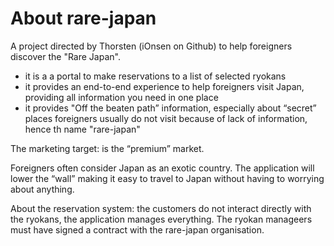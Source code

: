 # About rare-japan

A project directed by Thorsten (iOnsen on Github) to help foreigners discover the "Rare Japan".

* it is a a portal to make reservations to a list of selected ryokans
* it provides an end-to-end experience to help foreigners visit Japan, providing all information you need in one place 
* it provides "Off the beaten path” information, especially about “secret” places foreigners usually do not visit because of lack of information, hence th name "rare-japan"

The marketing target: is the “premium” market.

Foreigners often consider Japan as an exotic country. 
The application will lower the “wall” making it easy to travel to Japan without having to worrying about anything.

About the reservation system: the customers do not interact directly with the ryokans, the application manages everything.
The ryokan manageers must have signed a contract with the rare-japan organisation.
